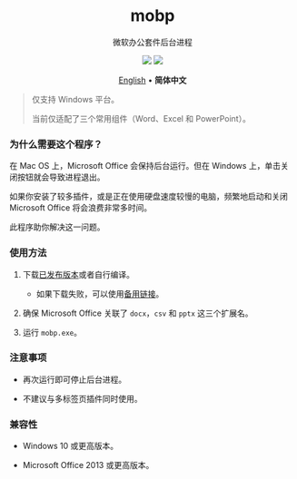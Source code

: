 <div align="center">
<h1>mobp</h1>
<p>微软办公套件后台进程</p>
<img src="https://flat.badgen.net/github/release/kkocdko/mobp?color=4caf50">
<img src="https://flat.badgen.net/github/license/kkocdko/mobp?color=4caf50">
<p>
<a href="README.md">English</a>
•
<b>简体中文</b>
</p>
</div>

> 仅支持 Windows 平台。
>
> 当前仅适配了三个常用组件（Word、Excel 和 PowerPoint）。

### 为什么需要这个程序？

在 Mac OS 上，Microsoft Office 会保持后台运行。但在 Windows 上，单击关闭按钮就会导致进程退出。

如果你安装了较多插件，或是正在使用硬盘速度较慢的电脑，频繁地启动和关闭 Microsoft Office 将会浪费非常多时间。

此程序助你解决这一问题。

### 使用方法

1. 下载[已发布版本](https://github.com/kkocdko/mobp/releases)或者自行编译。
    * 如果下载失败，可以使用[备用链接](https://pan.baidu.com/s/1LSWH7VVOYew7Anr05ZAbFw)。

2. 确保 Microsoft Office 关联了 `docx`，`csv` 和 `pptx` 这三个扩展名。

3. 运行 `mobp.exe`。

### 注意事项

* 再次运行即可停止后台进程。

* 不建议与多标签页插件同时使用。

### 兼容性

* Windows 10 或更高版本。

* Microsoft Office 2013 或更高版本。
